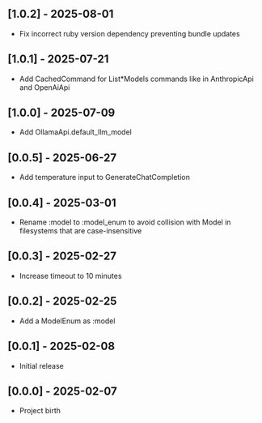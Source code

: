 ## [1.0.2] - 2025-08-01

- Fix incorrect ruby version dependency preventing bundle updates

## [1.0.1] - 2025-07-21

- Add CachedCommand for List*Models commands like in AnthropicApi and OpenAiApi

## [1.0.0] - 2025-07-09

- Add OllamaApi.default_llm_model

## [0.0.5] - 2025-06-27

- Add temperature input to GenerateChatCompletion

## [0.0.4] - 2025-03-01

- Rename :model to :model_enum to avoid collision with Model in filesystems that are case-insensitive

## [0.0.3] - 2025-02-27

- Increase timeout to 10 minutes

## [0.0.2] - 2025-02-25

- Add a ModelEnum as :model

## [0.0.1] - 2025-02-08

- Initial release

## [0.0.0] - 2025-02-07

- Project birth
